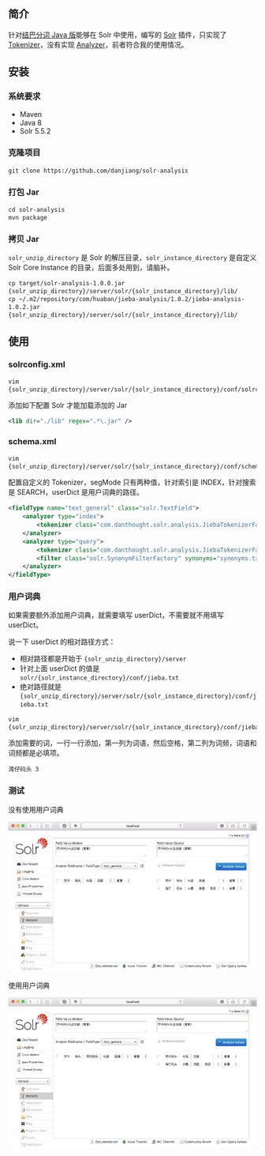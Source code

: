 ## 简介

针对[结巴分词 Java 版](https://github.com/huaban/jieba-analysis)能够在 Solr 中使用，编写的 [Solr](http://lucene.apache.org/solr/) 插件，只实现了 [Tokenizer](https://cwiki.apache.org/confluence/display/solr/About+Tokenizers)，没有实现 [Analyzer](https://cwiki.apache.org/confluence/display/solr/Analyzers)，前者符合我的使用情况。

## 安装

### 系统要求

* Maven
* Java 8
* Solr 5.5.2

### 克隆项目

```
git clone https://github.com/danjiang/solr-analysis
```

### 打包 Jar

```
cd solr-analysis
mvn package
```

### 拷贝 Jar

`solr_unzip_directory` 是 Solr 的解压目录，`solr_instance_directory` 是自定义 Solr Core Instance 的目录，后面多处用到，请脑补。

```
cp target/solr-analysis-1.0.0.jar {solr_unzip_directory}/server/solr/{solr_instance_directory}/lib/
cp ~/.m2/repository/com/huaban/jieba-analysis/1.0.2/jieba-analysis-1.0.2.jar  {solr_unzip_directory}/server/solr/{solr_instance_directory}/lib/
```

## 使用

### solrconfig.xml

```
vim {solr_unzip_directory}/server/solr/{solr_instance_directory}/conf/solrconfig.xml
```

添加如下配置 Solr 才能加载添加的 Jar

```xml
<lib dir="./lib" regex=".*\.jar" />
```

### schema.xml

```
vim {solr_unzip_directory}/server/solr/{solr_instance_directory}/conf/schema.xml
```

配置自定义的 Tokenizer，segMode 只有两种值，针对索引是 INDEX，针对搜索是 SEARCH，userDict 是用户词典的路径。

```xml
<fieldType name="text_general" class="solr.TextField">
    <analyzer type="index">
        <tokenizer class="com.danthought.solr.analysis.JiebaTokenizerFactory" segMode="INDEX" userDict="solr/{solr_instance_directory}/conf/jieba.txt" />
    </analyzer>
    <analyzer type="query">
        <tokenizer class="com.danthought.solr.analysis.JiebaTokenizerFactory" segMode="SEARCH" userDict="solr/{solr_instance_directory}/conf/jieba.txt" />
        <filter class="solr.SynonymFilterFactory" synonyms="synonyms.txt" ignoreCase="true" expand="true"/>
    </analyzer>
</fieldType>
```

### 用户词典

如果需要额外添加用户词典，就需要填写 userDict，不需要就不用填写 userDict。

说一下 userDict 的相对路径方式：

* 相对路径都是开始于 `{solr_unzip_directory}/server`
* 针对上面 userDict 的值是 `solr/{solr_instance_directory}/conf/jieba.txt`
* 绝对路径就是 `{solr_unzip_directory}/server/solr/{solr_instance_directory}/conf/jieba.txt`

```
vim {solr_unzip_directory}/server/solr/{solr_instance_directory}/conf/jieba.txt
```

添加需要的词，一行一行添加，第一列为词语，然后空格，第二列为词频，词语和词频都是必填项。

```
湾仔码头 3
```

### 测试

没有使用用户词典

![结巴分词没有使用用户词典](jieba-without-userdict.jpg?raw=true "结巴分词没有使用用户词典")

使用用户词典

![结巴分词使用用户词典](jieba-with-userdict.jpg?raw=true "结巴分词使用用户词典")